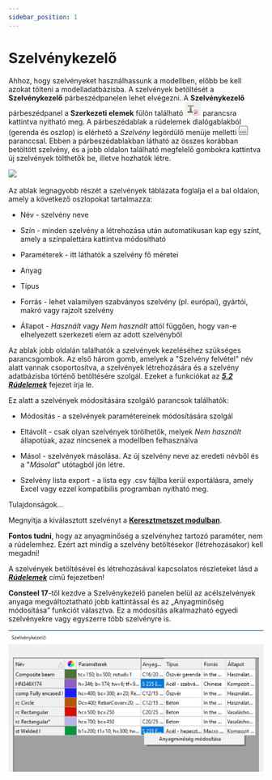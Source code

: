 ```yaml
---
sidebar_position: 1
---
```

# Szelvénykezelő

<!-- wp:paragraph -->

Ahhoz, hogy szelvényeket használhassunk a modellben, előbb be kell azokat tölteni a modelladatbázisba. A szelvények betöltését a **Szelvénykezelő** párbeszédpanelen lehet elvégezni. A **Szelvénykezelő** párbeszédpanel a **Szerkezeti elemek** fülön található ![](./img/wp-content-uploads-2021-04-cmd_section_admin.png) parancsra kattintva nyitható meg. A párbeszédablak a rúdelemek dialógablakból (gerenda és oszlop) is elérhető a _Szelvény_ legördülő menüje melletti ![](./img/wp-content-uploads-2021-04-3dots-button.png) paranccsal. Ebben a párbeszédablakban látható az összes korábban betöltött szelvény, és a jobb oldalon található megfelelő gombokra kattintva új szelvények tölthetők be, illetve hozhatók létre.

<!-- /wp:paragraph -->

<!-- wp:image {"align":"center","id":33574,"width":734,"height":440,"sizeSlug":"full","linkDestination":"media","className":"is-style-editorskit-rounded"} -->

[![](https://www.consteelsoftware.com/wp-content/uploads/2022/02/dial_szelvenykezelo.png)](./img/wp-content-uploads-2022-02-dial_szelvenykezelo.png)

Az ablak legnagyobb részét a szelvények táblázata foglalja el a bal oldalon, amely a következő oszlopokat tartalmazza:

- Név - szelvény neve

- Szín - minden szelvény a létrehozása után automatikusan kap egy színt, amely a színpalettára kattintva módosítható

- Paraméterek - itt láthatók a szelvény fő méretei

- Anyag

- Típus

- Forrás - lehet valamilyen szabványos szelvény (pl. európai), gyártói, makró vagy rajzolt szelvény

- Állapot - _Használt_ vagy _Nem használt_ attól függően, hogy van-e elhelyezett szerkezeti elem az adott szelvényből


Az ablak jobb oldalán találhatók a szelvények kezeléséhez szükséges parancsgombok. Az első három gomb, amelyek a "Szelvény felvétel" név alatt vannak csoportosítva, a szelvények létrehozására és a szelvény adatbázisba történő betöltésére szolgál. Ezeket a funkciókat az **_[5.2 Rúdelemek](/manual/szerkezetmodellezes/rudelemek/)_** fejezet írja le.


Ez alatt a szelvények módosítására szolgáló parancsok találhatók:

- Módosítás - a szelvények paramétereinek módosítására szolgál

- Eltávolít - csak olyan szelvények törölhetők, melyek _Nem használt_ állapotúak, azaz nincsenek a modellben felhasználva

- Másol - szelvények másolása. Az új szelvény neve az eredeti névből és a "_Másolat_" utótagból jön létre.

- Szelvény lista export - a lista egy .csv fájlba kerül exportálásra, amely Excel vagy ezzel kompatibilis programban nyitható meg.


Tulajdonságok...


Megnyitja a kiválasztott szelvényt a **[Keresztmetszet modulban](/manual/keresztmetszet-modul/)**.


**Fontos tudni**, hogy az anyagminőség a szelvényhez tartozó paraméter, nem a rúdelemhez. Ezért azt mindig a szelvény betöltésekor (létrehozásakor) kell megadni!


A szelvények betöltésével és létrehozásával kapcsolatos részleteket lásd a **_[Rúdelemek](/manual/szerkezetmodellezes/rudelemek/)_** című fejezetben!


**Consteel 17**-től kezdve a Szelvénykezelő panelen belül az acélszelvények anyaga megváltoztatható jobb kattintással és az „Anyagminőség módosítása” funkciót választva. Ez a módosítás alkalmazható egyedi szelvényekre vagy egyszerre több szelvényre is.


![](./img/wp-content-uploads-2024-02-5.2-modify-steel-section-HU-1.png)